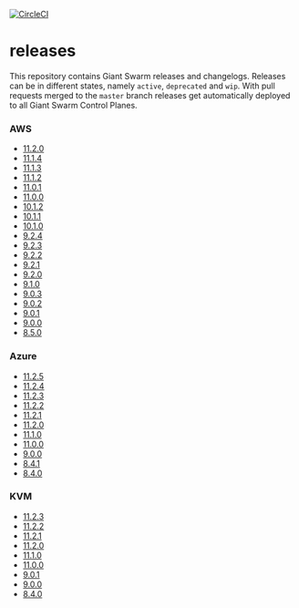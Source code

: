 [![CircleCI](https://circleci.com/gh/giantswarm/releases.svg?style=shield)](https://circleci.com/gh/giantswarm/releases)

# releases

This repository contains Giant Swarm releases and changelogs. Releases can be in
different states, namely `active`, `deprecated` and `wip`. With pull requests
merged to the `master` branch releases get automatically deployed to all Giant
Swarm Control Planes.



### AWS

- [11.2.0](https://github.com/giantswarm/releases/blob/master/release-notes/aws/v11.2.0.md)
- [11.1.4](https://github.com/giantswarm/releases/blob/master/release-notes/aws/v11.1.4.md)
- [11.1.3](https://github.com/giantswarm/releases/blob/master/release-notes/aws/v11.1.3.md)
- [11.1.2](https://github.com/giantswarm/releases/blob/master/release-notes/aws/v11.1.2.md)
- [11.0.1](https://github.com/giantswarm/releases/blob/master/release-notes/aws/v11.0.1.md)
- [11.0.0](https://github.com/giantswarm/releases/blob/master/release-notes/aws/v11.0.0.md)
- [10.1.2](https://github.com/giantswarm/releases/blob/master/release-notes/aws/v10.1.2.md)
- [10.1.1](https://github.com/giantswarm/releases/blob/master/release-notes/aws/v10.1.1.md)
- [10.1.0](https://github.com/giantswarm/releases/blob/master/release-notes/aws/v10.1.0.md)
- [9.2.4](https://github.com/giantswarm/releases/blob/master/release-notes/aws/v9.2.4.md)
- [9.2.3](https://github.com/giantswarm/releases/blob/master/release-notes/aws/v9.2.3.md)
- [9.2.2](https://github.com/giantswarm/releases/blob/master/release-notes/aws/v9.2.2.md)
- [9.2.1](https://github.com/giantswarm/releases/blob/master/release-notes/aws/v9.2.1.md)
- [9.2.0](https://github.com/giantswarm/releases/blob/master/release-notes/aws/v9.2.0.md)
- [9.1.0](https://github.com/giantswarm/releases/blob/master/release-notes/aws/v9.1.0.md)
- [9.0.3](https://github.com/giantswarm/releases/blob/master/release-notes/aws/v9.0.3.md)
- [9.0.2](https://github.com/giantswarm/releases/blob/master/release-notes/aws/v9.0.2.md)
- [9.0.1](https://github.com/giantswarm/releases/blob/master/release-notes/aws/v9.0.1.md)
- [9.0.0](https://github.com/giantswarm/releases/blob/master/release-notes/aws/v9.0.0.md)
- [8.5.0](https://github.com/giantswarm/releases/blob/master/release-notes/aws/v8.5.0.md)



### Azure

- [11.2.5](https://github.com/giantswarm/releases/blob/master/release-notes/azure/v11.2.5.md)
- [11.2.4](https://github.com/giantswarm/releases/blob/master/release-notes/azure/v11.2.4.md)
- [11.2.3](https://github.com/giantswarm/releases/blob/master/release-notes/azure/v11.2.3.md)
- [11.2.2](https://github.com/giantswarm/releases/blob/master/release-notes/azure/v11.2.2.md)
- [11.2.1](https://github.com/giantswarm/releases/blob/master/release-notes/azure/v11.2.1.md)
- [11.2.0](https://github.com/giantswarm/releases/blob/master/release-notes/azure/v11.2.0.md)
- [11.1.0](https://github.com/giantswarm/releases/blob/master/release-notes/azure/v11.1.0.md)
- [11.0.0](https://github.com/giantswarm/releases/blob/master/release-notes/azure/v11.0.0.md)
- [9.0.0](https://github.com/giantswarm/releases/blob/master/release-notes/azure/v9.0.0.md)
- [8.4.1](https://github.com/giantswarm/releases/blob/master/release-notes/azure/v8.4.1.md)
- [8.4.0](https://github.com/giantswarm/releases/blob/master/release-notes/azure/v8.4.0.md)



### KVM

- [11.2.3](https://github.com/giantswarm/releases/blob/master/release-notes/kvm/v11.2.3.md)
- [11.2.2](https://github.com/giantswarm/releases/blob/master/release-notes/kvm/v11.2.2.md)
- [11.2.1](https://github.com/giantswarm/releases/blob/master/release-notes/kvm/v11.2.1.md)
- [11.2.0](https://github.com/giantswarm/releases/blob/master/release-notes/kvm/v11.2.0.md)
- [11.1.0](https://github.com/giantswarm/releases/blob/master/release-notes/kvm/v11.1.0.md)
- [11.0.0](https://github.com/giantswarm/releases/blob/master/release-notes/kvm/v11.0.0.md)
- [9.0.1](https://github.com/giantswarm/releases/blob/master/release-notes/kvm/v9.0.1.md)
- [9.0.0](https://github.com/giantswarm/releases/blob/master/release-notes/kvm/v9.0.0.md)
- [8.4.0](https://github.com/giantswarm/releases/blob/master/release-notes/kvm/v8.4.0.md)

